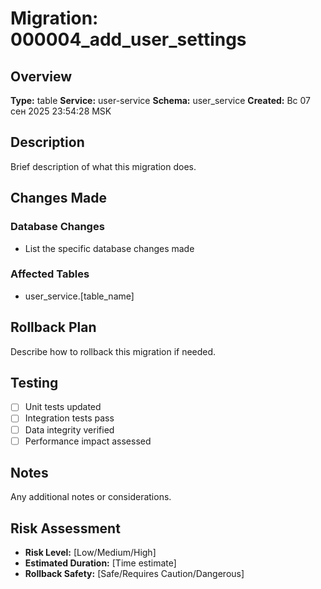 # Migration: 000004_add_user_settings

## Overview
**Type:** table
**Service:** user-service
**Schema:** user_service
**Created:** Вс 07 сен 2025 23:54:28 MSK

## Description
Brief description of what this migration does.

## Changes Made

### Database Changes
- List the specific database changes made

### Affected Tables
- user_service.[table_name]

## Rollback Plan
Describe how to rollback this migration if needed.

## Testing
- [ ] Unit tests updated
- [ ] Integration tests pass
- [ ] Data integrity verified
- [ ] Performance impact assessed

## Notes
Any additional notes or considerations.

## Risk Assessment
- **Risk Level:** [Low/Medium/High]
- **Estimated Duration:** [Time estimate]
- **Rollback Safety:** [Safe/Requires Caution/Dangerous]
